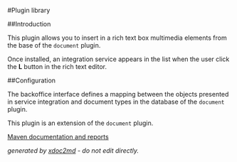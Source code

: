 
#Plugin library

##Introduction

This plugin allows you to insert in a rich text box multimedia elements from the base of the `document` plugin.

Once installed, an integration service appears in the list when the user click the **L** button in the rich text editor.

##Configuration

The backoffice interface defines a mapping between the objects presented in service integration and document types in the database of the `document` plugin.

This plugin is an extension of the `document` plugin.


[Maven documentation and reports](http://dev.lutece.paris.fr/plugins/plugin-library/)



 *generated by [xdoc2md](https://github.com/lutece-platform/tools-maven-xdoc2md-plugin) - do not edit directly.*